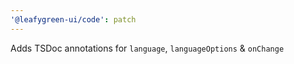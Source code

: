 ```yaml
---
'@leafygreen-ui/code': patch
---
```


Adds TSDoc annotations for `language`, `languageOptions` & `onChange`
